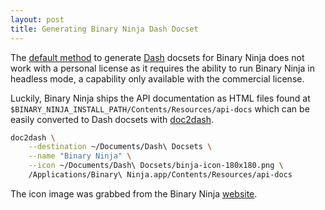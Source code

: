 ```yaml
---
layout: post
title: Generating Binary Ninja Dash Docset
---
```


The [default method](https://github.com/Vector35/binaryninja-api/blob/dev/api-docs/Makefile#L227-L234)
to generate [Dash](https://kapeli.com/dash) docsets for Binary Ninja does not
work with a personal license as it requires the ability to run Binary Ninja in
headless mode, a capability only available with the commercial license.

Luckily, Binary Ninja ships the API documentation as HTML files  found at
`$BINARY_NINJA_INSTALL_PATH/Contents/Resources/api-docs` which can be easily
converted to Dash docsets with [doc2dash](https://github.com/hynek/doc2dash).

```bash
doc2dash \
    --destination ~/Documents/Dash\ Docsets \
    --name "Binary Ninja" \
    --icon ~/Documents/Dash\ Docsets/binja-icon-180x180.png \
    /Applications/Binary\ Ninja.app/Contents/Resources/api-docs
```

The icon image was grabbed from the Binary Ninja [website](https://binary.ninja/ico/apple-icon-180x180.png).
